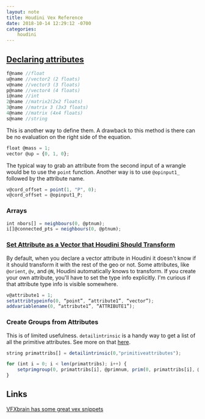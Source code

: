 ```yaml
---
layout: note
title: Houdini Vex Reference
date: 2018-10-14 12:29:12 -0700
categories: 
    houdini
---
```


## [Declaring attributes](http://www.sidefx.com/docs/houdini/vex/snippets.html#declare)
```javascript
f@name //float
u@name //vector2 (2 floats)
v@name //vector3 (3 floats)
p@name //vector4 (4 floats)
i@name //int
2@name //matrix2(2x2 floats)
3@name //matrix 3 (3x3 floats)
4@name //matrix (4x4 floats)
s@name //string
```

This is another way to define them. A drawback to this method is there can be no evaluation on the right side of the equation.
```javascript
float @mass = 1;
vector @up = {0, 1, 0};
```

The typical way to grab an attribute from the second input of a wrangle would be to use the `point` function. Another way is to use `@opinput1_` followed by the attribute name.
```javascript
v@cord_offset = point(1, "P", 0); 
v@cord_offset = @opinput1_P;
```

### Arrays
```javascript
int nbors[] = neighbours(0, @ptnum);
i[]@connected_pts = neighbours(0, @ptnum);
```

### [Set Attribute as a Vector that Houdini Should Transform](https://www.sidefx.com/forum/topic/41722/?page=1#post-187303)
By default, when you declare a vector attribute in Houdini it doesn't know if it should transform it with the rest of the geo or not. Some attributes, like `@orient`, `@v`, and `@N`, Houdini automatically knows to transform. If you create your own attribute, you'll have to set the type info explicitly. I'm curious if that attribute type info is visible somewhere.
```javascript
v@attribute1 = 1;
setattribtypeinfo(0, “point”, “attribute1”, “vector”);
addvariablename(0, “attribute1”, “ATTRIBUTE1”);
```

### Create Groups from Attributes
This is of limited usefulness. `detailintrinsic` is a handy way to get a list of all the primitive attributes. See more on that [here](https://www.sidefx.com/forum/topic/31699/).

```javascript
string primattribs[] = detailintrinsic(0,"primitiveattributes");

for (int i = 0; i < len(primattribs); i++) {
    setprimgroup(0, primattribs[i], @primnum, prim(0, primattribs[i], @primnum), "set");
}
```

## Links
[VFXbrain has some great vex snippets](https://vfxbrain.wordpress.com/2016/10/02/vex-snippets/)